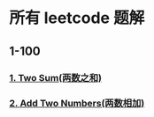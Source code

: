 # 所有 leetcode 题解

## 1-100
### [1. Two Sum(两数之和)](./1-100/1-two-sum.md)

### [2. Add Two Numbers(两数相加)](./1-100/2-add-two-numbers.md)